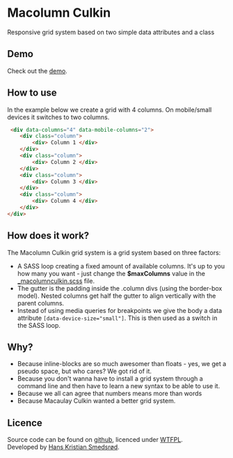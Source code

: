 # Macolumn Culkin
Responsive grid system based on two simple data attributes and a class

## Demo
Check out the [demo](http://macolumnculkin.azurewebsites.net/).

## How to use
In the example below we create a grid with 4 columns. On mobile/small devices it switches to two columns.

```html
 <div data-columns="4" data-mobile-columns="2">
	<div class="column">
		<div> Column 1 </div>
	</div>
	<div class="column">
		<div> Column 2 </div>
	</div>
	<div class="column">
		<div> Column 3 </div>
	</div>
	<div class="column">
		<div> Column 4 </div>
	</div>
</div>
```


##  How does it work?
The Macolumn Culkin grid system is a grid system based on three factors: <br>
* A SASS loop creating a fixed amount of available columns. It's up to you how many you want - just change the **$maxColumns** value in the [_macolumnculkin.scss](https://github.com/eplehans/macolumculkin/blob/master/style/parameters/_macolumnculkin.scss) file. <br>
* The gutter is the padding inside the .column divs (using the border-box model). Nested columns get half the gutter to align vertically with the parent columns.<br>
* Instead of using media queries for breakpoints we give the body a data attribute ```[data-device-size="small"]```. This is then used as a switch in the SASS loop.<br>


## Why?
* Because inline-blocks are so much awesomer than floats - yes, we get a pseudo space, but who cares? We got rid of it.<br>
* Because you don't wanna have to install a grid system through a command line and then have to learn a new syntax to be able to use it. <br>
* Because we all can agree that numbers means more than words<br>
* Because Macaulay Culkin wanted a better grid system. <br>


## Licence
Source code can be found on [github](https://github.com/eplehans/macolumculkin), licenced under [WTFPL](http://www.wtfpl.net/).<br>
Developed by [Hans Kristian Smedsrød](http://about.me/eplehans).
